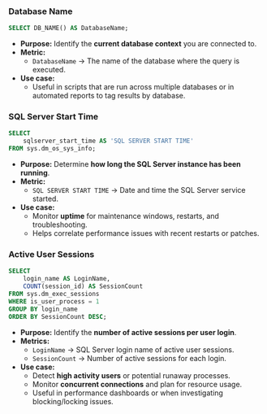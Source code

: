 ### Database Name
```sql
SELECT DB_NAME() AS DatabaseName;
```

* **Purpose:** Identify the **current database context** you are connected to.
* **Metric:**
  * `DatabaseName` → The name of the database where the query is executed.
* **Use case:**
  * Useful in scripts that are run across multiple databases or in automated reports to tag results by database.

### SQL Server Start Time
```sql
SELECT 
	sqlserver_start_time AS 'SQL SERVER START TIME'
FROM sys.dm_os_sys_info;
```

* **Purpose:** Determine **how long the SQL Server instance has been running**.
* **Metric:**
  * `SQL SERVER START TIME` → Date and time the SQL Server service started.
* **Use case:**
  * Monitor **uptime** for maintenance windows, restarts, and troubleshooting.
  * Helps correlate performance issues with recent restarts or patches.

### Active User Sessions
```sql
SELECT 
	login_name AS LoginName,
    COUNT(session_id) AS SessionCount
FROM sys.dm_exec_sessions
WHERE is_user_process = 1
GROUP BY login_name
ORDER BY SessionCount DESC;
```
* **Purpose:** Identify the **number of active sessions per user login**.
* **Metrics:**
  * `LoginName` → SQL Server login name of active user sessions.
  * `SessionCount` → Number of active sessions for each login.
* **Use case:**
  * Detect **high activity users** or potential runaway processes.
  * Monitor **concurrent connections** and plan for resource usage.
  * Useful in performance dashboards or when investigating blocking/locking issues.